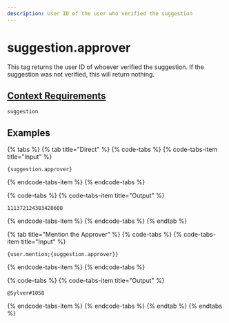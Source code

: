 ```yaml
---
description: User ID of the user who verified the suggestion
---
```


# suggestion.approver

This tag returns the user ID of whoever verified the suggestion. If the suggestion was not verified, this will return nothing.

## [Context Requirements](../tags.md#context-requirements)

`suggestion`

## Examples

{% tabs %}
{% tab title="Direct" %}
{% code-tabs %}
{% code-tabs-item title="Input" %}
```text
{suggestion.approver}
```
{% endcode-tabs-item %}
{% endcode-tabs %}

{% code-tabs %}
{% code-tabs-item title="Output" %}
```text
111372124383428608
```
{% endcode-tabs-item %}
{% endcode-tabs %}
{% endtab %}

{% tab title="Mention the Approver" %}
{% code-tabs %}
{% code-tabs-item title="Input" %}
```text
{user.mention;{suggestion.approver}}
```
{% endcode-tabs-item %}
{% endcode-tabs %}

{% code-tabs %}
{% code-tabs-item title="Output" %}
```text
@Sylver#1058
```
{% endcode-tabs-item %}
{% endcode-tabs %}
{% endtab %}
{% endtabs %}

